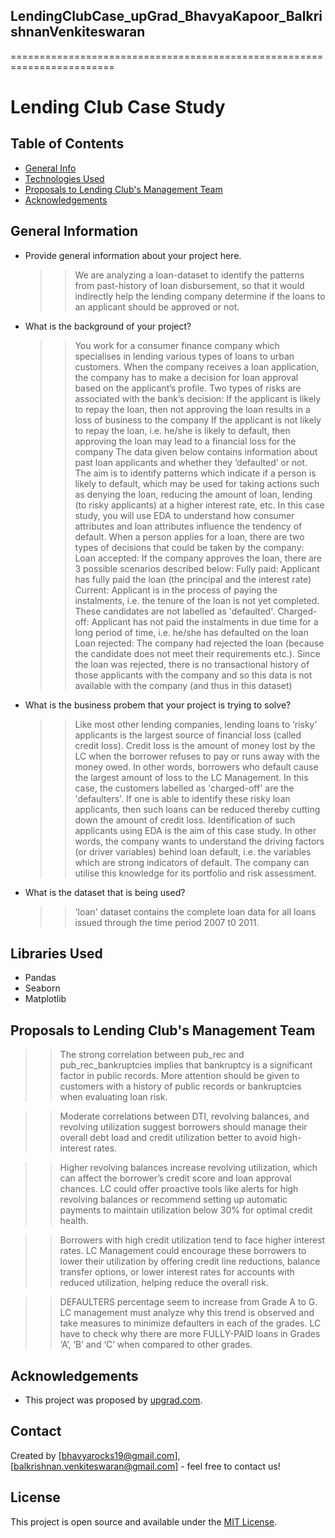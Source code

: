## LendingClubCase_upGrad_BhavyaKapoor_BalkrishnanVenkiteswaran
========================================================================
# Lending Club Case Study


## Table of Contents
* [General Info](#general-information)
* [Technologies Used](#technologies-used)
* [Proposals to Lending Club's Management Team](#proposals)
* [Acknowledgements](#acknowledgements)

## General Information
- Provide general information about your project here.
  >> We are analyzing a loan-dataset to identify the patterns from past-history of loan disbursement, so that it would indirectly help the lending company determine if the loans to an applicant should be approved or not.
- What is the background of your project?
  >> You work for a consumer finance company which specialises in lending various types of loans to urban customers. When the company receives a loan application, the company has to make a decision for loan approval based on the applicant’s profile. Two types of risks are associated with the bank’s decision:
If the applicant is likely to repay the loan, then not approving the loan results in a loss of business to the company
If the applicant is not likely to repay the loan, i.e. he/she is likely to default, then approving the loan may lead to a financial loss for the company
The data given below contains information about past loan applicants and whether they ‘defaulted’ or not. The aim is to identify patterns which indicate if a person is likely to default, which may be used for taking actions such as denying the loan, reducing the amount of loan, lending (to risky applicants) at a higher interest rate, etc.
In this case study, you will use EDA to understand how consumer attributes and loan attributes influence the tendency of default.
  >> When a person applies for a loan, there are two types of decisions that could be taken by the company:
Loan accepted: If the company approves the loan, there are 3 possible scenarios described below:
Fully paid: Applicant has fully paid the loan (the principal and the interest rate)
Current: Applicant is in the process of paying the instalments, i.e. the tenure of the loan is not yet completed. These candidates are not labelled as 'defaulted'.
Charged-off: Applicant has not paid the instalments in due time for a long period of time, i.e. he/she has defaulted on the loan 
Loan rejected: The company had rejected the loan (because the candidate does not meet their requirements etc.). Since the loan was rejected, there is no transactional history of those applicants with the company and so this data is not available with the company (and thus in this dataset)
- What is the business probem that your project is trying to solve?
  >>Like most other lending companies, lending loans to ‘risky’ applicants is the largest source of financial loss (called credit loss). Credit loss is the amount of money lost by the LC when the borrower refuses to pay or runs away with the money owed. In other words, borrowers who default cause the largest amount of loss to the LC Management. In this case, the customers labelled as 'charged-off' are the 'defaulters'. 
If one is able to identify these risky loan applicants, then such loans can be reduced thereby cutting down the amount of credit loss. Identification of such applicants using EDA is the aim of this case study.
In other words, the company wants to understand the driving factors (or driver variables) behind loan default, i.e. the variables which are strong indicators of default.  The company can utilise this knowledge for its portfolio and risk assessment. 
- What is the dataset that is being used?
  >> 'loan' dataset contains the complete loan data for all loans issued through the time period 2007 t0 2011.

## Libraries Used
- Pandas
- Seaborn
- Matplotlib

## Proposals to Lending Club's Management Team
>> The strong correlation between pub_rec and pub_rec_bankruptcies implies that bankruptcy is a significant factor in public records. More attention should be given to customers with a history of public records or bankruptcies when evaluating loan risk.

>> Moderate correlations between DTI, revolving balances, and revolving utilization suggest borrowers should manage their overall debt load and credit utilization better to avoid high-interest rates.

>> Higher revolving balances increase revolving utilization, which can affect the borrower’s credit score and loan approval chances. LC could offer proactive tools like alerts for high revolving balances or recommend setting up automatic payments to maintain utilization below 30% for optimal credit health.

>> Borrowers with high credit utilization tend to face higher interest rates. LC Management could encourage these borrowers to lower their utilization by offering credit line reductions, balance transfer options, or lower interest rates for accounts with reduced utilization, helping reduce the overall risk.

>> DEFAULTERS percentage seem to increase from Grade A to G. LC management must analyze why this trend is observed and take measures to minimize defaulters in each of the grades. LC have to check why there are more FULLY-PAID loans in Grades ‘A’, ‘B’ and ‘C’ when compared to other grades.

## Acknowledgements
- This project was proposed by [upgrad.com](https://learn.upgrad.com/course/5810/segment/54646/325499/985632/4924761).

## Contact
Created by [bhavyarocks19@gmail.com],[balkrishnan.venkiteswaran@gmail.com] - feel free to contact us!


## License
This project is open source and available under the [MIT License](https://github.com/balkrishnan/upGradLendingClubCaseStudy_BhavyaK_BalkrishnanV_23Oct2024/blob/main/LICENSE).
